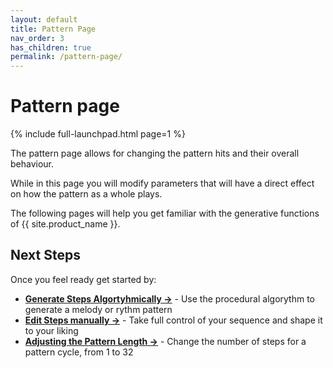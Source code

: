 ```yaml
---
layout: default
title: Pattern Page
nav_order: 3
has_children: true
permalink: /pattern-page/
---
```


# Pattern page

{% include full-launchpad.html page=1 %}

The pattern page allows for changing the pattern hits and their overall behaviour.

While in this page you will modify parameters that will have a direct effect on how the pattern as a whole plays.

The following pages will help you get familiar with the generative functions of {{ site.product_name }}.

## Next Steps

Once you feel ready get started by:

- **[Generate Steps Algortyhmically →](pattern-beats.html)** - Use the procedural algorythm to generate a melody or rythm pattern
- **[Edit Steps manually →](../notes-page/index.html)** - Take full control of your sequence and shape it to your liking
- **[Adjusting the Pattern Length →](pattern-length.html)** - Change the number of steps for a pattern cycle, from 1 to 32
